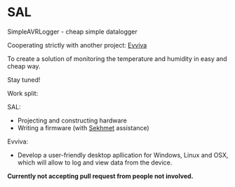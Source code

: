 SAL
===

SimpleAVRLogger - cheap simple datalogger

Cooperating strictly with another project:
[Evviva](https://github.com/Sekhmet/Evviva)

To create a solution of monitoring the temperature and humidity in easy and cheap way.

Stay tuned!

Work split:

SAL:
* Projecting and constructing hardware
* Writing a firmware (with [Sekhmet](https://github.com/Sekhmet) assistance)

Evviva:
* Develop a user-friendly desktop apllication for Windows, Linux and OSX, which will allow to log and view data from the device.


**Currently not accepting pull request from people not involved.**
